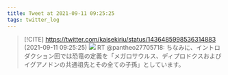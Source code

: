 ```yaml
---
title: Tweet at 2021-09-11 09:25:25
tags: twitter_log
---
```


> [!CITE] https://twitter.com/kaisekiriu/status/1436485998536314883 (2021-09-11 09:25:25)
> ![](https://twitter.com/kaisekiriu/status/1436485998536314883)
> RT @pantheo27705718: ちなみに、イントロダクション回では恐竜の定義を「メガロサウルス、ディプロドクスおよびイグアノドンの共通祖先とその全ての子孫」としています。
